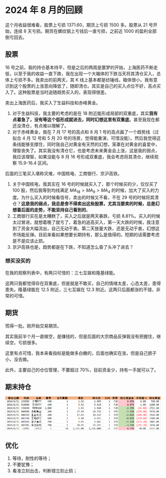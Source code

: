 # 2024 年 8 月的回顾

这个月收益很难看，股票上亏损 1371.60，期货上亏损 1500 多。股票从 21 号开始，连续 8 天亏损。期货在螺纹钢上亏钱后一直亏损，之前近 1000 的盈利全部倒亏回去。

## 股票

16 号之前，我的持仓基本持平，但是之后的两周是噩梦的开始，上海医药不断走低，以至于我的收益一直下跌，我在出现一个大箱体的下跌当天将其清仓买入，总体上亏损不多。我卖出的前两天，其 K 线上基本都是纺锤线，箱体很小。我有意识到这个股票的上涨意向降低了，随即清仓。其实是自己的买入点位不好，高点买入了。这种股票是当时追随趋势买入的，表现得很差。

卖出上海医药后，我买入了生益科技和赤峰黄金。

1. 对于生益科技，我主要的考虑的是在 18 附近能形成局部的双重底，其实**我有点着急了，没有等这个低形成就进去，同时幻想这里有双重底**。甚至我现在都还没清仓，有点难以理解了。
2. 对于赤峰黄金，我在 7 月 17 号的高点和 8 月 1 号的高点画了一个趋势线（过拟合 4 月 12 号和 5 月 20 号的场景，觉得能重演，可惜没能）。然后我觉得这条线能够支撑住，同时我自己对黄金有天然的幻想，笼罩在对黄金的喜爱中，理智丧失了。其实我没有清仓它，也是考虑未来黄金会上涨，这是我的弱点，我应该理智，如果没能与 8 月 16 号形成双重底，我会考虑将其清仓，继续观察 15.9-16.4 区间。

后面的三笔买入堪称灾难，中国核电、工商银行、京沪高铁。

1. 关于中国核电，我其实在 16 号的时候就买入了，那个时候买的少，仅仅买了 100 股，然后我等到均线满足 $MA_{18}>MA_9>MA_4$ 的时候，加大了买入的力度。为什么买入的时候看信号，卖出的时候又不看，不在 29 号的时候将其清仓？**这是我的弱点，我总是舍不得卖出这些股票，尤其当要卖的时候，总是幻想着后面的走势，不能坚持自己看到的**。
2. 工商银行实在是太糟糕了，买入之后就是两天暴跌，亏损 8.81%。买入的时候太过冒进，就想着晚了就亏了，着急的追高买入，第一天大跌的时候，我注意到了资金大幅流出，自己无动于衷。第二天放量大跌，还是无动于衷，幻想这市场能反弹。目前来看如果想要长期持有，那么是值得的。短期的话需要考虑是不是应该止损。
3. 京沪高铁也是，趋势都是在下跌，不知道怎么昏了头冲了进去？

### 想买没买的

在我的观察列表中，有两只可惜的：三七互娱和隆基绿能。

这两只我都觉得存在双重底，但是就是不敢买，自己的情绪太差，心态太差，患得患失。隆基绿能在 12.5 附近，三七互娱在 12.3 附近。这两只后面都涨的不错，非常的可惜。

## 期货

慌得一批。刚开始交易期货。

其实我前半个月一直做空，是赚钱的，但是后面的大宗商品反弹我没有把握住，继续空，亏损很多。

这里有点可惜，我本来看指标是能做多白糖的，后面也确实在涨，但是自己胆子小，没去做。

此外，主要自己的仓位管理，不要超过 70%，目前资金少，持有一手就可以了。

## 期末持仓

![持仓](../img/202408.png)

## 优化

1. 等待，耐性的等待；
2. 不要犹豫；
3. 看准立刻出击，判断错立刻止损；
